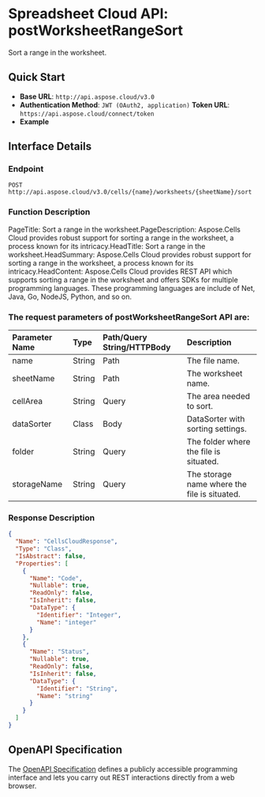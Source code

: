 # **Spreadsheet Cloud API: postWorksheetRangeSort**

Sort a range in the worksheet. 

## **Quick Start**

- **Base URL**: `http://api.aspose.cloud/v3.0`
- **Authentication Method**: `JWT (OAuth2, application)`  **Token URL**: `https://api.aspose.cloud/connect/token`
- **Example** 
<script src="https://gist.github.com/aspose-cells-cloud-gists/8a5b324fdf3e574dbd747c1a1e24b05d.js?file=Example30_PostWorksheetRangeSort.cs"></script>

## **Interface Details**

### **Endpoint** 

```
POST http://api.aspose.cloud/v3.0/cells/{name}/worksheets/{sheetName}/sort
```

### **Function Description**
PageTitle: Sort a range in the worksheet.PageDescription: Aspose.Cells Cloud provides robust support for sorting a range in the worksheet, a process known for its intricacy.HeadTitle: Sort a range in the worksheet.HeadSummary: Aspose.Cells Cloud provides robust support for sorting a range in the worksheet, a process known for its intricacy.HeadContent: Aspose.Cells Cloud provides REST API which supports sorting a range in the worksheet and offers SDKs for multiple programming languages. These programming languages are include of Net, Java, Go, NodeJS, Python, and so on.

### The request parameters of **postWorksheetRangeSort** API are: 

| Parameter Name | Type | Path/Query String/HTTPBody | Description | 
| :- | :- | :- |:- | 
|name|String|Path|The file name.|
|sheetName|String|Path|The worksheet name.|
|cellArea|String|Query|The area needed to sort.|
|dataSorter|Class|Body|DataSorter with sorting settings.|
|folder|String|Query|The folder where the file is situated.|
|storageName|String|Query|The storage name where the file is situated.|


### **Response Description**
```json
{
  "Name": "CellsCloudResponse",
  "Type": "Class",
  "IsAbstract": false,
  "Properties": [
    {
      "Name": "Code",
      "Nullable": true,
      "ReadOnly": false,
      "IsInherit": false,
      "DataType": {
        "Identifier": "Integer",
        "Name": "integer"
      }
    },
    {
      "Name": "Status",
      "Nullable": true,
      "ReadOnly": false,
      "IsInherit": false,
      "DataType": {
        "Identifier": "String",
        "Name": "string"
      }
    }
  ]
}
```

## OpenAPI Specification

The [OpenAPI Specification](https://reference.aspose.cloud/cells/#/WorksheetsController/PostWorksheetRangeSort) defines a publicly accessible programming interface and lets you carry out REST interactions directly from a web browser.

